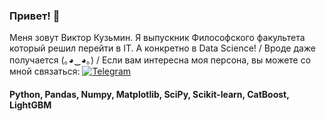 ### Привет! 👋
Меня зовут Виктор Кузьмин. Я выпускник Философского факультета который решил перейти в IT. А конкретно в Data Science!  /
Вроде даже получается (｡◕‿◕｡) /
Если вам интересна моя персона, вы можете со мной связаться:
[![Telegram](https://img.shields.io/badge/-Telegram-090909?style=for-the-badge&logo=telegram&logoColor=27A0D9)](https://t.me/viktorgera)

#### Python, Pandas, Numpy, Matplotlib, SciPy, Scikit-learn, CatBoost, LightGBM

